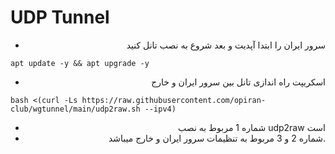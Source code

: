 # UDP Tunnel

<div align="right">


 - سرور ایران را ابتدا آپدیت و بعد شروع به نصب تانل کنید
<div align="left">
 
```
apt update -y && apt upgrade -y
```
<div align="right">


 - اسکریپت راه اندازی تانل بین سرور ایران و خارج
<div align="left">
 
```
bash <(curl -Ls https://raw.githubusercontent.com/opiran-club/wgtunnel/main/udp2raw.sh --ipv4)
```
<div align="right">


 - شماره 1 مربوط به نصب udp2raw است
 - شماره 2 و 3 مربوط به تنظیمات سرور ایران و خارج میباشد.

